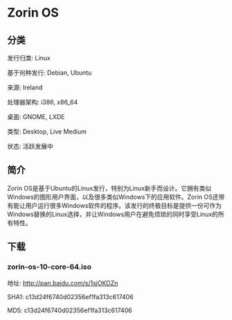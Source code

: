 # Zorin OS

## 分类

发行归类: Linux

基于何种发行: Debian, Ubuntu

来源: Ireland

处理器架构: i386, x86_64

桌面: GNOME, LXDE

类型: Desktop, Live Medium

状态: 活跃发展中

## 简介

Zorin OS是基于Ubuntu的Linux发行，特别为Linux新手而设计。它拥有类似Windows的图形用户界面，以及很多类似Windows下的应用软件。Zorin OS还带有能让用户运行很多Windows软件的程序。该发行的终极目标是提供一份可作为Windows替换的Linux选择，并让Windows用户在避免烦琐的同时享受Linux的所有特性。

## 下载

### zorin-os-10-core-64.iso

地址: http://pan.baidu.com/s/1sjOKDZn

SHA1: c13d24f6740d02356ef1fa313c617406

MD5: c13d24f6740d02356ef1fa313c617406